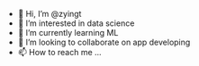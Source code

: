 - 👋 Hi, I’m @zyingt
- 👀 I’m interested in data science
- 🌱 I’m currently learning ML
- 💞️ I’m looking to collaborate on app developing
- 📫 How to reach me ...

<!---
zyingt/zyingt is a ✨ special ✨ repository because its `README.md` (this file) appears on your GitHub profile.
You can click the Preview link to take a look at your changes.
--->
